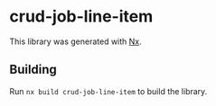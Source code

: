 # crud-job-line-item

This library was generated with [Nx](https://nx.dev).

## Building

Run `nx build crud-job-line-item` to build the library.
